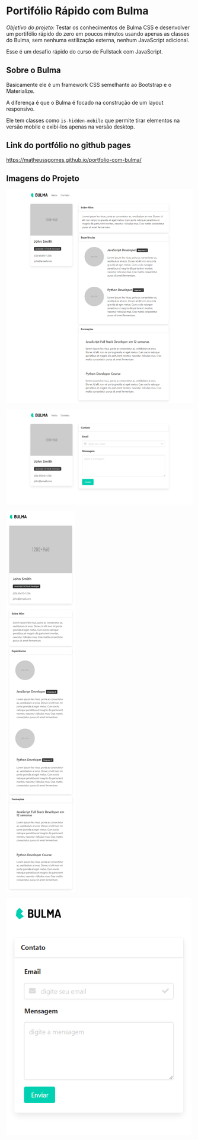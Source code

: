#  Portifólio Rápido com Bulma
*Objetivo do projeto:* Testar os conhecimentos de Bulma CSS e desenvolver um portifólio rápido do zero em poucos minutos usando apenas as classes do Bulma, sem nenhuma estilização externa, nenhum JavaScript adicional.

Esse é um desafio rápido do curso de Fullstack com JavaScript.

## Sobre o Bulma
Basicamente ele é um framework CSS semelhante ao Bootstrap e o Materialize.

A diferença é que o Bulma é focado na construção de um layout responsivo.

Ele tem classes como `is-hidden-mobile` que permite tirar elementos na versão mobile e exibi-los apenas na versão desktop.

## Link do portfólio no github pages
https://matheussgomes.github.io/portfolio-com-bulma/

## Imagens do Projeto
![Versão Desktop - Responsiva Página Home](./desktop-1.png)

![Versão Desktop - Responsiva Página de Contato](./desktop-2.png)

![Versão Mobile - Responsiva Página Home](./mobile-1.png)

![Versão Mobile - Responsiva Página de Contato](./mobile-2.png)